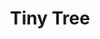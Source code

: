 ---
title: Tiny Tree
layout: game
categories: gamejam
type: gamejam

# Project Overview
heading: "A cute game where you nurture a grand tree, its wildlife, and its thriving roots."
summary: "Tiny Tree is a Sim Tower-style game where you take care of a grand tree. Your goal is to grow the tree as tall as possible, keep the roots healthy, and take care of its inhabitants, a rabbit, deer, and bear. This was designed around the theme 'Roots' <small>(Global Gamejam 2023)</small>"

# Media
icon: "https://am3pap005files.storage.live.com/y4m22rAoXOm3cEaafL5tLZOIUHSGtRRqMPxuUgm4v_UqSTWzMjmIZt3INABZEyxpd_yQttRhy6qa3rQ0t4FiMylN9jooCr_xg_rh-ZCGdDLrkopaaLBGgNNMh8PdgA2VXN6mSiFOlFbaGoKl0zFQ2RsQR6HBaa2_6V9RqpVum6v3Aa46fGsT9lACoea5QpXj-XE?width=497&height=564&cropmode=none"
showreel: "https://onedrive.live.com/download?resid=9594E849DC7FC39E%2161269&authkey=!ALpWWJtB4isDADg"

# Game Embed
isgameembed: true
gameembed: "https://itch.io/embed-upload/7291549"
widgetembed: "https://itch.io/embed/1910204"

# Project Details
status: "Done"
duration: "48 Hours"
dates: "February 2023"
tools:
  - Unity
roles:
  - Programming
  - Level Design
credits:
  - Amy Elliott
  - Joe Shanahan
  - Luke Stampfli
  - Jules Langran
  - Olivia Onyia
repo: "JoeShanahan/GGJ2023"
statslink: "https://github-readme-stats.vercel.app/api/pin/?username=JoeShanahan&repo=GGJ2023&theme=swift"
itch: "https://horsehead.itch.io/tiny-tree"
---